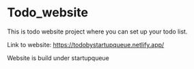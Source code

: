 # Todo_website
This is todo website project where you can set up your todo list.

Link to website: https://todobystartupqueue.netlify.app/

Website is build under startupqueue
